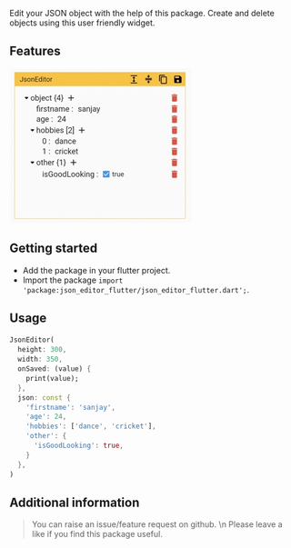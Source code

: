 Edit your JSON object with the help of this package. Create and delete objects using this user friendly widget.

## Features

![JSON Editor](https://github.com/SanjaySodani/media/blob/main/jsoneditor.jpeg "JSON Editor")

## Getting started

- Add the package in your flutter project.
- Import the package `import 'package:json_editor_flutter/json_editor_flutter.dart';`.

## Usage

```dart
JsonEditor(
  height: 300,
  width: 350,
  onSaved: (value) {
    print(value);
  },
  json: const {
    'firstname': 'sanjay',
    'age': 24,
    'hobbies': ['dance', 'cricket'],
    'other': {
      'isGoodLooking': true,
    }
  },
)
```

## Additional information

> You can raise an issue/feature request on github. \n
> Please leave a like if you find this package useful.
